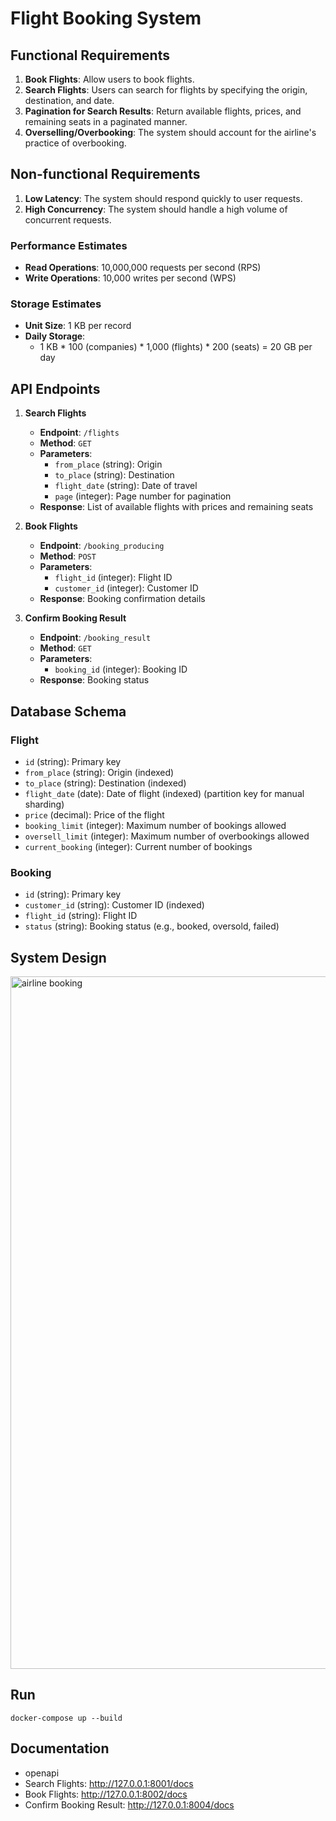 # Flight Booking System

## Functional Requirements

1. **Book Flights**: Allow users to book flights.
2. **Search Flights**: Users can search for flights by specifying the origin, destination, and date.
3. **Pagination for Search Results**: Return available flights, prices, and remaining seats in a paginated manner.
4. **Overselling/Overbooking**: The system should account for the airline's practice of overbooking.

## Non-functional Requirements

1. **Low Latency**: The system should respond quickly to user requests.
2. **High Concurrency**: The system should handle a high volume of concurrent requests.

### Performance Estimates

- **Read Operations**: 10,000,000 requests per second (RPS)
- **Write Operations**: 10,000 writes per second (WPS)

### Storage Estimates

- **Unit Size**: 1 KB per record
- **Daily Storage**: 
  - 1 KB * 100 (companies) * 1,000 (flights) * 200 (seats) = 20 GB per day

## API Endpoints

1. **Search Flights**
   - **Endpoint**: `/flights`
   - **Method**: `GET`
   - **Parameters**:
     - `from_place` (string): Origin
     - `to_place` (string): Destination
     - `flight_date` (string): Date of travel
     - `page` (integer): Page number for pagination
   - **Response**: List of available flights with prices and remaining seats

2. **Book Flights**
   - **Endpoint**: `/booking_producing`
   - **Method**: `POST`
   - **Parameters**:
     - `flight_id` (integer): Flight ID
     - `customer_id` (integer): Customer ID
   - **Response**: Booking confirmation details

3. **Confirm Booking Result**
   - **Endpoint**: `/booking_result`
   - **Method**: `GET`
   - **Parameters**:
     - `booking_id` (integer): Booking ID
   - **Response**: Booking status

## Database Schema

### Flight

- `id` (string): Primary key
- `from_place` (string): Origin (indexed)
- `to_place` (string): Destination (indexed)
- `flight_date` (date): Date of flight (indexed) (partition key for manual sharding)
- `price` (decimal): Price of the flight
- `booking_limit` (integer): Maximum number of bookings allowed
- `oversell_limit` (integer): Maximum number of overbookings allowed
- `current_booking` (integer): Current number of bookings

### Booking

- `id` (string): Primary key
- `customer_id` (string): Customer ID (indexed)
- `flight_id` (string): Flight ID
- `status` (string): Booking status (e.g., booked, oversold, failed)

## System Design

<img width="1108" alt="airline booking" src="https://github.com/thomas-chiang/airline_ticket_system/assets/84237929/29ba3f8a-3824-47d7-890a-79ed0d29dc99">


## Run

```
docker-compose up --build
```

## Documentation
- openapi
- Search Flights: http://127.0.0.1:8001/docs
- Book Flights: http://127.0.0.1:8002/docs
- Confirm Booking Result: http://127.0.0.1:8004/docs

